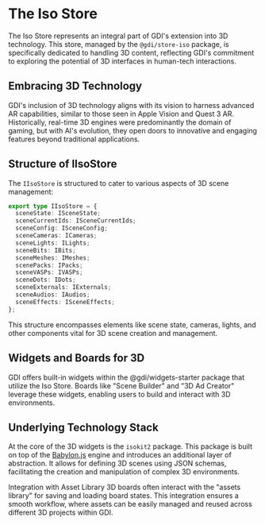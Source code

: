 # The Iso Store

The Iso Store represents an integral part of GDI's extension into 3D technology. This store, managed by the `@gdi/store-iso` package, is specifically dedicated to handling 3D content, reflecting GDI's commitment to exploring the potential of 3D interfaces in human-tech interactions.

## Embracing 3D Technology

GDI's inclusion of 3D technology aligns with its vision to harness advanced AR capabilities, similar to those seen in Apple Vision and Quest 3 AR. Historically, real-time 3D engines were predominantly the domain of gaming, but with AI's evolution, they open doors to innovative and engaging features beyond traditional applications.

## Structure of IIsoStore

The `IIsoStore` is structured to cater to various aspects of 3D scene management:

```typescript
export type IIsoStore = {
  sceneState: ISceneState;
  sceneCurrentIds: ISceneCurrentIds;
  sceneConfig: ISceneConfig;
  sceneCameras: ICameras;
  sceneLights: ILights;
  sceneBits: IBits;
  sceneMeshes: IMeshes;
  scenePacks: IPacks;
  sceneVASPs: IVASPs;
  sceneDots: IDots;
  sceneExternals: IExternals;
  sceneAudios: IAudios;
  sceneEffects: ISceneEffects;
};
```

This structure encompasses elements like scene state, cameras, lights, and other components vital for 3D scene creation and management.

## Widgets and Boards for 3D

GDI offers built-in widgets within the @gdi/widgets-starter package that utilize the Iso Store. Boards like "Scene Builder" and "3D Ad Creator" leverage these widgets, enabling users to build and interact with 3D environments.

## Underlying Technology Stack

At the core of the 3D widgets is the `isokit2` package. This package is built on top of the [Babylon.js](https://www.babylonjs.com/) engine and introduces an additional layer of abstraction. It allows for defining 3D scenes using JSON schemas, facilitating the creation and manipulation of complex 3D environments.

Integration with Asset Library
3D boards often interact with the "assets library" for saving and loading board states. This integration ensures a smooth workflow, where assets can be easily managed and reused across different 3D projects within GDI.
